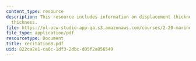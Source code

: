 ```yaml
---
content_type: resource
description: This resource includes information on displacement thickness, and momentum
  thickness.
file: https://ol-ocw-studio-app-qa.s3.amazonaws.com/courses/2-20-marine-hydrodynamics-13-021-spring-2005/822ca2e1ca6c1df32dbcd05f2a856549_recitation8.pdf
file_type: application/pdf
resourcetype: Document
title: recitation8.pdf
uid: 822ca2e1-ca6c-1df3-2dbc-d05f2a856549
---
```

